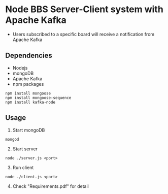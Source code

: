 # Node BBS Server-Client system with Apache Kafka

- Users subscribed to a specific board will receive a notification from Apache Kafka

## Dependencies

- Nodejs
- mongoDB
- Apache Kafka
- npm packages

```shell
npm install mongoose
npm install mongoose-sequence
npm install kafka-node
```

## Usage

1. Start mongoDB

```shell
mongod
```

2. Start server

```shell
node ./server.js <port>
```

3. Run client

```shell
node ./client.js <port>
```

4. Check "Requirements.pdf" for detail
